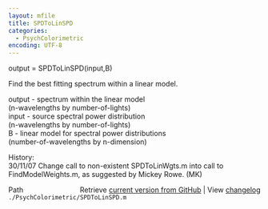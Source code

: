 ```yaml
---
layout: mfile
title: SPDToLinSPD
categories:
  - PsychColorimetric
encoding: UTF-8
---
```


output = SPDToLinSPD(input,B)  

Find the best fitting spectrum within a linear model.  

output - spectrum within the linear model  
 (n-wavelengths by number-of-lights)  
input - source spectral power distribution  
 (n-wavelengths by number-of-lights)  
B - linear model for spectral power distributions  
 (number-of-wavelengths by n-dimension)  

History:  
30/11/07  Change call to non-existent SPDToLinWgts.m into call to  
          FindModelWeights.m, as suggested by Mickey Rowe.         (MK)  


<div class="code_header" style="text-align:right;">
  <span style="float:left;">Path&nbsp;&nbsp;</span> <span class="counter">Retrieve <a href=
  "https://raw.github.com/Psychtoolbox-3/Psychtoolbox-3/beta/./PsychColorimetric/SPDToLinSPD.m">current version from GitHub</a> | View <a href=
  "https://github.com/Psychtoolbox-3/Psychtoolbox-3/commits/beta/./PsychColorimetric/SPDToLinSPD.m">changelog</a></span>
</div>
<div class="code">
  <code>./PsychColorimetric/SPDToLinSPD.m</code>
</div>
